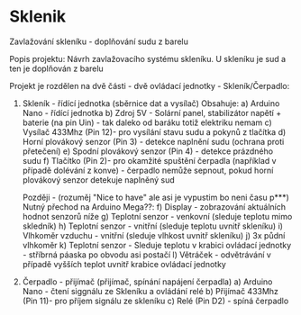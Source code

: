 # Sklenik
Zavlažování skleníku - doplňování sudu z barelu

Popis projektu:
Návrh zavlažovacího systému skleníku.
U skleníku je sud a ten je doplňován z barelu

Projekt je rozdělen na dvě části - dvě ovládací jednotky - Skleník/Čerpadlo:
1) Skleník - řídící jednotka (sběrnice dat a vysílač)
  Obsahuje:
  a) Arduino Nano - řídící jednotka
    b) Zdroj 5V - Solární panel, stabilizátor napětí + baterie (na pin Uin) - tak daleko od baráku totiž elektriku nemam
    c) Vysílač 433Mhz (Pin 12)- pro vysílání stavu sudu a pokynů z tlačítka
    d) Horní plovákový senzor (Pin 3) - detekce naplnění sudu (ochrana proti přetečení)
    e) Spodní plovákový senzor (Pin 4) - detekce prázdného sudu
    f) Tlačítko (Pin 2)- pro okamžité spuštění čerpadla (například v případě dolévání z konve) - čerpadlo nemůže sepnout, pokud horní plovákový senzor detekuje naplněný sud
    
   Později - (rozuměj "Nice to have" ale asi je vypustim bo neni času p***) Nutný přechod na Arduino Mega??:
    f) Display - zobrazování aktuálních hodnot senzorů níže
    g) Teplotní senzor - venkovní (sleduje teplotu mimo skledník)
    h) Teplotní senzor - vnitřní (sleduje teplotu uvnitř skleníku)
    i) Vlhkoměr vzduchu - vnitřní (sleduje vlhkost uvnitř skleníku)
    j) 3x půdní vlhkoměr
    k) Teplotní senzor - Sleduje teplotu v krabici ovládací jednotky - stříbrná páaska po obvodu asi postačí
    l) Větráček - odvětrávání v případě vyšších teplot uvnitř krabice ovládací jednotky
    
2) Čerpadlo - přijímač (přijímač, spínání napájení čerpadla)
  a) Arduino Nano - čtení siggnálu ze Skleníku a ovládání relé 
  b) Přijímač 433Mhz (Pin 11)- pro příjem signálu ze skleníku
  c) Relé (Pin D2) - spíná čerpadlo
  

